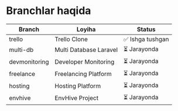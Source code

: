 # Branchlar haqida

| Branch | Loyiha | Status |
|--------|---------|--------|
| trello | Trello Clone | ✅ Ishga tushgan |
| multi-db | Multi Database Laravel | ⏳ Jarayonda |
| devmonitoring | Developer Monitoring | ⏳ Jarayonda |
| freelance | Freelancing Platform | ⏳ Jarayonda |
| hosting | Hosting Platform | ⏳ Jarayonda |
| envhive | EnvHive Project | ⏳ Jarayonda |


